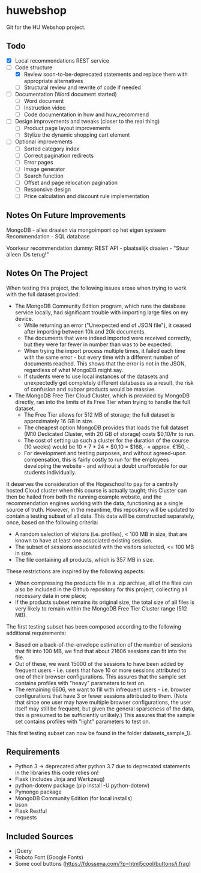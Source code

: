 # huwebshop
Git for the HU Webshop project.

## Todo

- [X] Local recommendations REST service
- [ ] Code structure
  - [X] Review soon-to-be-deprecated statements and replace them with appropriate alternatives
  - [ ] Structural review and rewrite of code if needed
- [ ] Documentation (Word document started)
  - [ ] Word document
  - [ ] Instruction video
  - [ ] Code documentation in huw and huw_recommend
- [ ] Design improvements and tweaks (closer to the real thing)
  - [ ] Product page layout improvements
  - [ ] Stylize the dynamic shopping cart element
- [ ] Optional improvements
  - [ ] Sorted category index
  - [ ] Correct pagination redirects
  - [ ] Error pages
  - [ ] Image generator
  - [ ] Search function
  - [ ] Offset and page relocation pagination
  - [ ] Responsive design
  - [ ] Price calculation and discount rule implementation

## Notes On Future Improvements

MongoDB - alles draaien via mongoimport op het eigen systeem
Recommendation - SQL database

Voorkeur recommendation dummy: REST API - plaatselijk draaien
	- "Stuur alleen IDs terug!"

## Notes On The Project

When testing this project, the following issues arose when trying to work with the full dataset provided:

- The MongoDB Community Edition program, which runs the database service locally, had significant trouble with importing large files on my device.
	- While returning an error ("Unexpected end of JSON file"), it ceased after importing between 10k and 20k documents.
	- The documents that were indeed imported were received correctly, but they were far fewer in number than was to be expected. 
	- When trying the import process multiple times, it failed each time with the same error - but every time with a different number of documents reached. This shows that the error is not in the JSON, regardless of what MongoDB might say.
	- If students were to use local instances of the datasets and unexpectedly get completely different databases as a result, the risk of confusion and subpar products would be massive.
- The MongoDB Free Tier Cloud Cluster, which is provided by MongoDB directly, ran into the limits of its Free Tier when trying to handle the full dataset.
	- The Free Tier allows for 512 MB of storage; the full dataset is approximately 16 GB in size.
	- The cheapest option MongoDB provides that loads the full dataset (M10 Dedicated Cluster, with 20 GB of storage) costs $0,10/hr to run.
	- The cost of setting up such a cluster for the duration of the course (10 weeks) would be 10 * 7 * 24 * $0,10 = $168,- = approx. €150,-.
	- For development and testing purposes, and without agreed-upon compensation, this is fairly costly to run for the employees developing the website - and without a doubt unaffordable for our students individually.

It deserves the consideration of the Hogeschool to pay for a centrally hosted Cloud cluster when this course is actually taught; this Cluster can then be hailed from both the running example website, and the recommendation engines working with the data, functioning as a single source of truth. However, in the meantime, this repository will be updated to contain a testing subset of all data. This data will be constructed separately, once, based on the following criteria:

- A random selection of visitors (i.e. profiles), < 100 MB in size, that are known to have at least one associated existing session.
- The subset of sessions associated with the visitors selected, <= 100 MB in size.
- The file containing all products, which is 357 MB in size.

These restrictions are inspired by the following aspects:

- When compressing the products file in a .zip archive, all of the files can also be included in the Github repository for this project, collecting all necessary data in one place;
- If the products subset remains its original size, the total size of all files is very likely to remain within the MongoDB Free Tier Cluster range (512 MB).

The first testing subset has been composed according to the following additional requirements:

- Based on a back-of-the-envelope estimation of the number of sessions that fit into 100 MB, we find that about 21606 sessions can fit into the file.
- Out of these, we want 15000 of the sessions to have been added by frequent users - i.e. users that have 10 or more sessions attributed to one of their browser configurations. This assures that the sample set contains profiles with "heavy" parameters to test on.
- The remaining 6606, we want to fill with infrequent users - i.e. browser configurations that have 3 or fewer sessions attributed to them. (Note that since one user may have multiple browser configurations, the user itself may still be frequent, but given the general sparseness of the data, this is presumed to be sufficiently unlikely.) This assures that the sample set contains profiles with "light" parameters to test on.

This first testing subset can now be found in the folder datasets_sample_1/.

## Requirements

- Python 3 -> deprecated after python 3.7 due to deprecated statements in the libraries this code relies on!
- Flask (includes Jinja and Werkzeug)
- python-dotenv package (pip install -U python-dotenv)
- Pymongo package
- MongoDB Community Edition (for local installs)
- bson
- Flask Restful
- requests

## Included Sources

- jQuery
- Roboto Font (Google Fonts)
- Some cool buttons (https://fdossena.com/?p=html5cool/buttons/i.frag)

<!--
## Development Questions

- How can I autodeploy my script to the cloud?
	- Through a fairly complicated shell script, but there is a draft version of the pre-project packaging version in the helloworld folder of the project.
- How does the database operate when I run it on my local machine?
	- Fine, actually, and fairly quickly too.
- How can I package my code such that I can easily push it to the App Engine - or any other platform?
	- Command line variables that allow you to specify where the database/collection is you are trying to connect to, a YAML file to provide the configuration, a requirements.txt to automate getting the libraries through pip and a shell script to execute the deployment automatically from the cloud shell. But this, at the moment, is not yet required.
- Can the shop actually be crawled for images?
	- Not since the 18th of June, it can't. The site appears to have been locked behind a rudimentary login prompt.
- How can I use dynamic and optional attributes in the URLs?
	- To retrieve GET parameters, you can use an import (from flask import request) and its subsequent object request.args.get("parameter name") to get the value. You can also use dynamic values in the URLs themselves 
- How can I generate a random "shopper name" from a session ID?
	- No need to use the session ID; Flask automatically supports maintaining a session that allows you to store any amount of data.
- What would be the most sensible place to store the shopping cart information for any given user?
	- In the session object.
- How can I get templates to work within this structure?
	- Damn near instantly, using the render_template function as well as referring directly to the session object from there.
- How can I get one function to execute before every route?
	- By using the @app.before_request decorator.
- How can I handle errors (such as 404s) in this application?
	- Redirect users to different endpoint with redirect(url_for), abort with an error code with abort(404) (or another numeric code), and use the @app.errorhandler(404) decorator (or another code) to handle errors.
- How can I recursively refer to templates from within templates? Or does this need to happen on the code level?
	- Templates can be extended, which allow the replacement of certain blocks; there's an example of this now in the code folder. Recursively, it makes more sense to just use for functions found in Jinja.
- How can I escape the HTML used, preferably automatically?
	- This is already done automatically by Flask in the render_template function.
- How would I store an item in the shopping cart, if changing the shopping cart requires sending a request to the server?
	- A basic URL-based method definitely works, without much of a hitch. But I don't think this is reflective of current web standards. An AJAX approach would be more appropriate - at which point, jQuery is the next logical move. To be further developed, once the templates are setup in a logical way in the project proper.

-->